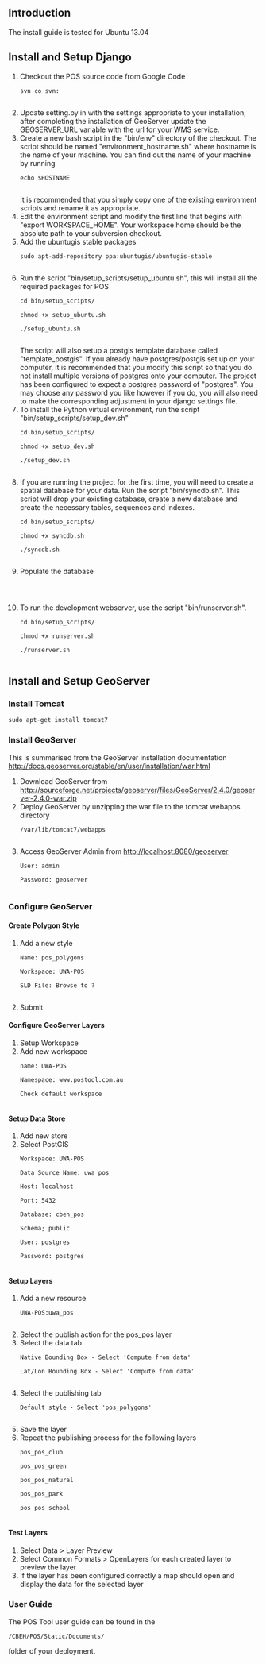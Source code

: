 ## Introduction ##

The install guide is tested for Ubuntu 13.04

## Install and Setup Django ##
<ol>
<li>Checkout the POS source code from Google Code<br>
<pre><code>svn co svn:<br>
</code></pre>
</li>
<li>Update setting.py in with the settings appropriate to your installation, after completing the installation of GeoServer update the GEOSERVER_URL variable with the url for your WMS service.<br>
</li>
<li>Create a new bash script in the "bin/env" directory of the checkout. The script should be named "environment_hostname.sh" where hostname is the name of your machine. You can find out the name of your machine by running<br>
<pre><code>echo $HOSTNAME<br>
</code></pre>
It is recommended that you simply copy one of the existing environment scripts and rename it as appropriate.<br>
</li>
<li>Edit the environment script and modify the first line that begins with "export WORKSPACE_HOME". Your workspace home should be the absolute path to your subversion checkout.<br>
</li>
<li>Add the ubuntugis stable packages<br>
<pre><code>sudo apt-add-repository ppa:ubuntugis/ubuntugis-stable<br>
</code></pre>
</li>
<li>Run the script "bin/setup_scripts/setup_ubuntu.sh", this will install all the required packages for POS<br>
<pre><code>cd bin/setup_scripts/<br>
chmod +x setup_ubuntu.sh<br>
./setup_ubuntu.sh<br>
</code></pre>
The script will also setup a postgis template database called "template_postgis". If you already have postgres/postgis set up on your computer, it is recommended that you modify this script so that you do not install multiple versions of postgres onto your computer. The project has been configured to expect a postgres password of "postgres". You may choose any password you like however if you do, you will also need to make the corresponding adjustment in your django settings file.<br>
</li>
<li>To install the Python virtual environment, run the script<br>
"bin/setup_scripts/setup_dev.sh"<br>
<pre><code>cd bin/setup_scripts/<br>
chmod +x setup_dev.sh<br>
./setup_dev.sh<br>
</code></pre>
</li>
<li>If you are running the project for the first time, you will need to create a spatial database for your data. Run the script "bin/syncdb.sh". This script  will drop your existing database, create a new database and create the necessary tables, sequences and indexes.<br>
<pre><code>cd bin/setup_scripts/<br>
chmod +x syncdb.sh<br>
./syncdb.sh<br>
</code></pre>
</li>
<li>Populate the database<br>
<pre><code><br>
</code></pre>
</li>
<li>To run the development webserver, use the script "bin/runserver.sh".<br>
<pre><code>cd bin/setup_scripts/<br>
chmod +x runserver.sh<br>
./runserver.sh<br>
</code></pre>
</li>
</ol>

## Install and Setup GeoServer ##
### Install Tomcat ###
```
sudo apt-get install tomcat7
```

### Install GeoServer ###
This is summarised from the GeoServer installation documentation http://docs.geoserver.org/stable/en/user/installation/war.html

<ol>
<li>Download GeoServer from <a href='http://sourceforge.net/projects/geoserver/files/GeoServer/2.4.0/geoserver-2.4.0-war.zip'>http://sourceforge.net/projects/geoserver/files/GeoServer/2.4.0/geoserver-2.4.0-war.zip</a></li>
<li>Deploy GeoServer by unzipping the war file to the tomcat webapps directory<br>
<pre><code>/var/lib/tomcat7/webapps<br>
</code></pre>
</li>

<li>Access GeoServer Admin from <a href='http://localhost:8080/geoserver'>http://localhost:8080/geoserver</a>
<pre><code>User: admin<br>
Password: geoserver<br>
</code></pre>
</li>
</ol>

### Configure GeoServer ###

#### Create Polygon Style ####
<ol>
<li>Add a new style<br>
<pre><code>Name: pos_polygons<br>
Workspace: UWA-POS<br>
SLD File: Browse to ?<br>
</code></pre>
</li>
<li>Submit</li>
</ol>

#### Configure GeoServer Layers ####
<ol>
<li>Setup Workspace</li>
<li>Add new workspace<br>
<pre><code>name: UWA-POS<br>
Namespace: www.postool.com.au<br>
Check default workspace<br>
</code></pre>
</li>
</ol>

#### Setup Data Store ####
<ol>
<li>Add new store</li>
<li>Select PostGIS<br>
<pre><code>Workspace: UWA-POS<br>
Data Source Name: uwa_pos<br>
Host: localhost<br>
Port: 5432<br>
Database: cbeh_pos<br>
Schema; public<br>
User: postgres<br>
Password: postgres<br>
</code></pre>
</li>
</ol>

#### Setup Layers ####
<ol>
<li>Add a new resource<br>
<pre><code>UWA-POS:uwa_pos<br>
</code></pre>
</li>
<li>Select the publish action for the pos_pos layer</li>
<li>Select the data tab<br>
<pre><code>Native Bounding Box - Select 'Compute from data'<br>
Lat/Lon Bounding Box - Select 'Compute from data'<br>
</code></pre>
</li>
<li>Select the publishing tab<br>
<pre><code>Default style - Select 'pos_polygons'<br>
</code></pre>
</li>
<li>Save the layer</li>
<li>Repeat the publishing process for the following layers<br>
<pre><code>pos_pos_club<br>
pos_pos_green<br>
pos_pos_natural<br>
pos_pos_park<br>
pos_pos_school<br>
</code></pre>
</li>
</ol>

#### Test Layers ####
<ol>
<li>Select Data > Layer Preview</li>
<li>Select Common Formats > OpenLayers for each created layer to preview the layer</li>
<li>If the layer has been configured correctly a map should open and display the data for the selected layer</li>
</ol>

### User Guide ###
The POS Tool user guide can be found in the
```
/CBEH/POS/Static/Documents/
```
folder of your deployment.